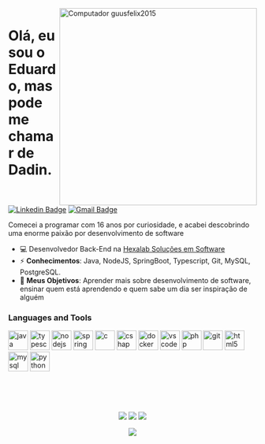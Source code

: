 <img src="https://baltaio.blob.core.windows.net/static/images/dark/home-hero-illustration.svg" min-width="400px" max-width="400px" width="400px" align="right" alt="Computador guusfelix2015">


<h1> Olá, eu sou o Eduardo, mas pode me chamar de Dadin. </h1>

[![Linkedin Badge](https://img.shields.io/badge/-LinkedIn-blue?style=flat-square&logo=Linkedin&logoColor=white&link=https://www.linkedin.com/in/doardin/)](https://www.linkedin.com/in/doardin/)
[![Gmail Badge](https://img.shields.io/badge/-Gmail-D14836?&style=flat-square&logo=Gmail&logoColor=white&link=mailto:eduardo.lopes234@gmail.com)](mailto:eduardo.lopes234@gmail.com)

Comecei a programar com 16 anos por curiosidade, e acabei descobrindo uma enorme paixão por desenvolvimento de software
- 💻 Desenvolvedor Back-End na [Hexalab Soluções em Software](https://hexalab.com.br/web/)
- ⚡ **Conhecimentos**: Java, NodeJS, SpringBoot, Typescript, Git, MySQL, PostgreSQL.
- 🚀  **Meus Objetivos**: Aprender mais sobre desenvolvimento de software, ensinar quem está aprendendo e quem sabe um dia ser inspiração de alguém

### Languages and Tools

<p align="left">
  <img src="https://cdn.jsdelivr.net/gh/devicons/devicon/icons/java/java-original.svg" alt="java" width="40" height="40"/> 
        <img src="https://cdn.jsdelivr.net/gh/devicons/devicon/icons/typescript/typescript-original.svg" alt="typescript" width="40" height="40"/> 
        <img src="https://cdn.jsdelivr.net/gh/devicons/devicon/icons/nodejs/nodejs-original.svg" alt="nodejs" width="40" height="40"/> 
        <img src="https://cdn.jsdelivr.net/gh/devicons/devicon/icons/spring/spring-original.svg" alt="spring" width="40" height="40"/> 
        <img src="https://cdn.jsdelivr.net/gh/devicons/devicon/icons/c/c-original.svg" alt="c" width="40" height="40"/> 
        <img src="https://cdn.jsdelivr.net/gh/devicons/devicon/icons/csharp/csharp-original.svg" alt="cshap" width="40" height="40"/> 
        <img src="https://cdn.jsdelivr.net/gh/devicons/devicon/icons/docker/docker-original.svg" alt="docker" width="40" height="40"/> 
        <img src="https://cdn.jsdelivr.net/gh/devicons/devicon/icons/vscode/vscode-original.svg" alt="vscode" width="40" height="40"/> 
        <img src="https://cdn.jsdelivr.net/gh/devicons/devicon/icons/php/php-original.svg" alt="php" width="40" height="40"/>
        <img src="https://cdn.jsdelivr.net/gh/devicons/devicon/icons/git/git-original.svg" alt="git" width="40" height="40"/> 
        <img src="https://cdn.jsdelivr.net/gh/devicons/devicon/icons/html5/html5-original.svg" alt="html5" width="40" height="40"/>
        <img src="https://cdn.jsdelivr.net/gh/devicons/devicon/icons/mysql/mysql-original.svg" alt="mysql" width="40" height="40"/>
        <img src="https://cdn.jsdelivr.net/gh/devicons/devicon/icons/python/python-original.svg" alt="python" width="40" height="40"/> 
<p>
  <br>
<br>
<br>
<div>
    <p align = "center">   
        <img src = "https://github-readme-stats.vercel.app/api?username=doardin&show_icons=true&theme=omni&bg_color=191622&icon_color=006400&text_color=E1E1E6&point=E1E1E6&&hide_border=true"/>
        <img src = "https://github-readme-stats.vercel.app/api/top-langs/?username=doardin&theme=omni&bg_color=191622&text_color=E1E1E6&hide_border=true(https://github.com/anuraghazra/github-readme-stats)"/>
        <img  src="https://github-readme-streak-stats.herokuapp.com/?username=doardin&show_icons=true&locale=en&layout=compact&background=191622&hide_border=true&stroke=E1E1E6&ring=E1E1E6&fire=E1E1E6&currStreakNum=E1E1E6&sideNums=E1E1E6&currStreakLabel=E1E1E6&sideLabels=E1E1E6&dates=E1E1E6(https://git.io/streak-stats)" />
    </p> 
    <p align = "center">
        <img src="https://activity-graph.herokuapp.com/graph?username=doardin&bg_color=191622&line=E96379&color=E1E1E6&point=00000000&area=true&area_color=988BC7&hide_border=true(https://github.com/ashutosh00710/github-readme-activity-graph)" />
    </p> 
</div>
